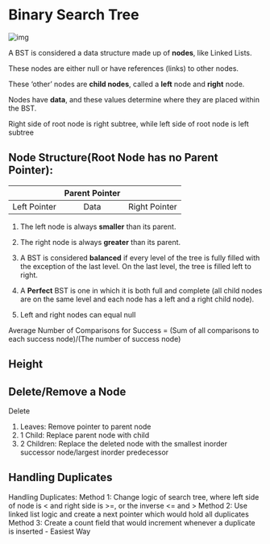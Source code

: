 # Binary Search Tree

![img](https://miro.medium.com/max/1368/1*ziYvZzrttFYMXkkV9u66jw.png)

A BST is considered a data structure made up of **nodes**, like Linked Lists.

These nodes are either null or have references (links) to other nodes. 

These ‘other’ nodes are **child nodes**, called a **left** node and **right** node. 

Nodes have **data**, and these values determine where they are placed within the BST.

Right side of root node is right subtree, while left side of root node is left subtree

## Node Structure(Root Node has no Parent Pointer): 

|              | Parent Pointer |               |
| :----------: | :------------: | :-----------: |
| Left Pointer |      Data      | Right Pointer |

1. The left node is always **smaller** than its parent.

2. The right node is always **greater** than its parent.

3. A BST is considered **balanced** if every level of the tree is fully filled with the exception of the last level. On the last level, the tree is filled left to right.

4. A **Perfect** BST is one in which it is both full and complete (all child nodes are on the same level and each node has a left and a right child node).

5. Left and right nodes can equal null

Average Number of Comparisons for Success = (Sum of all comparisons to each success node)/(The number of success node)

## Height


## Delete/Remove a Node
Delete
1. Leaves: Remove pointer to parent node
2. 1 Child: Replace parent node with child
3. 2 Children: Replace the deleted node with the smallest inorder successor node/largest inorder predecessor

## Handling Duplicates
Handling Duplicates:
Method 1: Change logic of search tree, where left side of node is < and right side is >=, or the inverse <= and >
Method 2: Use linked list logic and create a next pointer which would hold all duplicates
Method 3: Create a count field that would increment whenever a duplicate is inserted - Easiest Way
